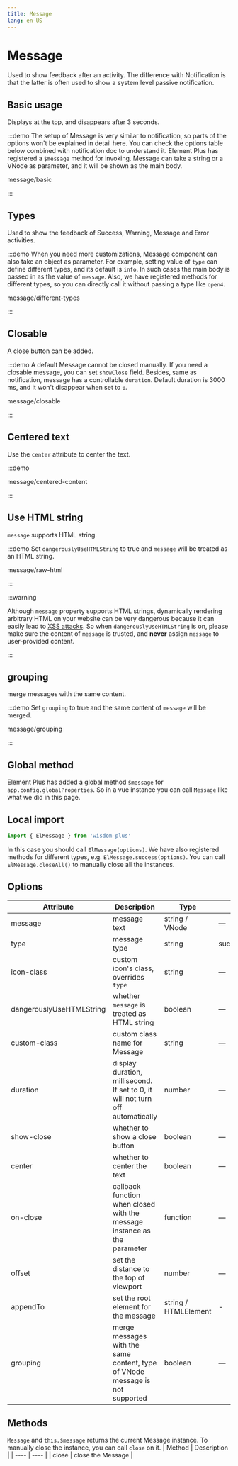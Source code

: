 ```yaml
---
title: Message
lang: en-US
---
```


# Message

Used to show feedback after an activity. The difference with Notification is that the latter is often used to show a system level passive notification.

## Basic usage

Displays at the top, and disappears after 3 seconds.

:::demo The setup of Message is very similar to notification, so parts of the options won't be explained in detail here. You can check the options table below combined with notification doc to understand it. Element Plus has registered a `$message` method for invoking. Message can take a string or a VNode as parameter, and it will be shown as the main body.

message/basic

:::

## Types

Used to show the feedback of Success, Warning, Message and Error activities.

:::demo When you need more customizations, Message component can also take an object as parameter. For example, setting value of `type` can define different types, and its default is `info`. In such cases the main body is passed in as the value of `message`. Also, we have registered methods for different types, so you can directly call it without passing a type like `open4`.

message/different-types

:::

## Closable

A close button can be added.

:::demo A default Message cannot be closed manually. If you need a closable message, you can set `showClose` field. Besides, same as notification, message has a controllable `duration`. Default duration is 3000 ms, and it won't disappear when set to `0`.

message/closable

:::

## Centered text

Use the `center` attribute to center the text.

:::demo

message/centered-content

:::

## Use HTML string

`message` supports HTML string.

:::demo Set `dangerouslyUseHTMLString` to true and `message` will be treated as an HTML string.

message/raw-html

:::

:::warning

Although `message` property supports HTML strings, dynamically rendering arbitrary HTML on your website can be very dangerous because it can easily lead to [XSS attacks](https://en.wikipedia.org/wiki/Cross-site_scripting). So when `dangerouslyUseHTMLString` is on, please make sure the content of `message` is trusted, and **never** assign `message` to user-provided content.

:::

## grouping

merge messages with the same content.

:::demo Set `grouping` to true and the same content of `message` will be merged.

message/grouping

:::

## Global method

Element Plus has added a global method `$message` for `app.config.globalProperties`. So in a vue instance you can call `Message` like what we did in this page.

## Local import

```ts
import { ElMessage } from 'wisdom-plus'
```

In this case you should call `ElMessage(options)`. We have also registered methods for different types, e.g. `ElMessage.success(options)`. You can call `ElMessage.closeAll()` to manually close all the instances.

## Options

| Attribute                | Description                                                                    | Type                 | Accepted Values            | Default       |
| ------------------------ | ------------------------------------------------------------------------------ | -------------------- | -------------------------- | ------------- |
| message                  | message text                                                                   | string / VNode       | —                          | —             |
| type                     | message type                                                                   | string               | success/warning/info/error | info          |
| icon-class               | custom icon's class, overrides `type`                                          | string               | —                          | —             |
| dangerouslyUseHTMLString | whether `message` is treated as HTML string                                    | boolean              | —                          | false         |
| custom-class             | custom class name for Message                                                  | string               | —                          | —             |
| duration                 | display duration, millisecond. If set to 0, it will not turn off automatically | number               | —                          | 3000          |
| show-close               | whether to show a close button                                                 | boolean              | —                          | false         |
| center                   | whether to center the text                                                     | boolean              | —                          | false         |
| on-close                 | callback function when closed with the message instance as the parameter       | function             | —                          | —             |
| offset                   | set the distance to the top of viewport                                        | number               | —                          | 20            |
| appendTo                 | set the root element for the message                                           | string / HTMLElement | -                          | document.body |
| grouping                 | merge messages with the same content, type of VNode message is not supported   | boolean              | —                          | false         |

## Methods

`Message` and `this.$message` returns the current Message instance. To manually close the instance, you can call `close` on it.
| Method | Description |
| ---- | ---- |
| close | close the Message |
